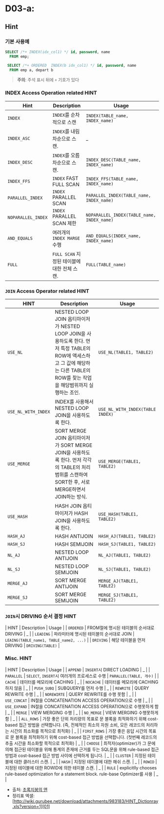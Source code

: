 # D03-a:

## Hint

### 기본 사용예
```sql
SELECT /*+ INDEX(idx_col1) */ id, password, name
  FROM emp;

 SELECT /*+ ORDERED  INDEX(b idx_col1) */ id, password, name
  FROM emp a, depart b
```
> __주의__: 주석 표시 뒤에 `+` 기호가 있다


### INDEX Access Operation related HINT

| Hint | Description | Usage |
| ---- | ------- | ----- |
| `INDEX` |  `INDEX`를 순차적으로 스캔 | `INDEX(TABLE_name, INDEX_name)` |
| `INDEX_ASC` | `INDEX`를 내림차순으로 스캔. | _ | 
| `INDEX_DESC` | `INDEX`를 오름차순으로 스캔. | `INDEX_DESC(TABLE_name, INDEX_name)` |
| `INDEX_FFS` | `INDEX` FAST FULL SCAN | `INDEX_FFS(TABLE_name, INDEX_name)` |
| `PARALLEL_INDEX` | `INDEX` PARALLEL SCAN | `PARALLEL_INDEX(TABLE_name, INDEX_name)` |
| `NOPARALLEL_INDEX` | `INDEX` PARALLEL SCAN 제한 | `NOPARALLEL_INDEX(TABLE_name, INDEX_name)` |
| `AND_EQUALS` | 여러개의 `INDEX MARGE` 수행 | `AND_EQUALS(INDEX_name, INDEX_name)` |
| `FULL` | `FULL SCAN` 지정된 테이블에 대한 전체 스캔. | `FULL(TABLE_name)` |


### `JOIN` Access Operator related HINT

| HINT | Description | Usage |  
| ---- | ----------- | ----- |
| `USE_NL` | NESTED LOOP JOIN 옵티마이저가 NESTED LOOP JOIN을 사용하도록 한다. 먼저 특정 TABLE의 ROW에 액세스하고 그 값에 해당하는 다른 TABLE의 ROW를 찾는 작업을 해당범위까지 실행하는 조인. | `USE_NL(TABLE1, TABLE2)` |
| `USE_NL_WITH_INDEX` | INDEX를 사용해서 NESTED LOOP JOIN을 사용하도록 한다. |  `USE_NL_WITH_INDEX(TABLE  INDEX)` |
| `USE_MERGE` | SORT MERGE JOIN 옵티마이저가 SORT MERGE JOIN을 사용하도록 한다.  먼저 각각의 TABLE의 처리 범위를 스캔하여 SORT한 후, 서로 MERGE하면서 JOIN하는 방식. | `USE_MERGE(TABLE1, TABLE2)` |
| `USE_HASH` | HASH JOIN 옵티마이저가 HASH JOIN을 사용하도록 한다. | `USE_HASH(TABLE1, TABLE2)` |
| `HASH_AJ` | HASH ANTIJOIN | `HASH_AJ(TABLE1, TABLE2)` |
| `HASH_SJ` | HASH SEMIJOIN | `HASH_SJ(TABLE1, TABLE2)` |
| `NL_AJ` | NESTED LOOP ANTIJOIN | `NL_AJ(TABLE1, TABLE2)` |
| `NL_SJ` | NESTED LOOP SEMIJOIN | `NL_SJ(TABLE1, TABLE2)` |
| `MERGE_AJ` | SORT MERGE ANTIJOIN | `MERGE_AJ(TABLE1, TABLE2)` |
| `MERGE_SJ` | SORT MERGE SEMIJOIN | `MERGE_SJ(TABLE1, TABLE2)` |


### `JOIN`시 DRIVING 순서 결정 HINT

| HINT | Description | Usage | 
| `ORDERED` | FROM절에 명시된 테이블의 순서대로 DRIVING | _ |
| `LEADING` | 파라미터에 명시된 테이블의 순서대로 JOIN | `LEAING(TABLE_name1, TABLE_name2, ...)` |
| `DRIVING` | 해당 테이블을 먼저 DRIVING | `DRIVING(TABLE)` |


### Misc. HINT

| HINT | Description | Usage | 
| `APPEND` | `INSERT`시 DIRECT LOADING | _ |
| `PARALLEL` | `SELECT`, `INSERT`시 여러개의 프로세스로 수행 | `PARALLEL(TABLE, 개수)` |
| `CACHE` | 데이터를 메모리에 CACHING | _ |
| `NOCACHE` | 데이터를 메모리에 CACHING하지 않음 | _ |
| `PUSH_SUBQ` | SUBQUERY를 먼저 수행 | _ |
| `REWRITE` | QUERY REWRITE 수행 | _ |
| `NOREWIRTE` | QUERY REWRITE를 수행 못함 | _ |
| `USE_CONCAT` | IN절을 CONCATENATION ACCESS OPERATION으로 수행 | _ |
| `USE_EXPAND` | IN절을 CONCATENATION ACCESS OPERATION으로 수행못하게 함 | _ |
| `MERGE` | VIEW MERGING 수행 | _ |
| `NO_MERGE` | VIEW MERGING 수행못하게 함 | _ |
| `ALL_ROWS` | 가장 좋은 단위 처리량의 목표로 문 블록을 최적화하기 위해 cost-based 접근 방법을 선택합니다. (즉, 전체적인 최소의 자원 소비, 모든 레코드의 처리하는 시간의 최소화를 목적으로 최적화) | _ |
| `FIRST_ROWS` | 가장 좋은 응답 시간의 목표로 문 블록을 최적화하기 위해 cost-based 접근 방법을 선택합니다. (첫번째 레코드의 추출 시간을 최소화할 목적으로 최적화) | _ |
| `CHOOSE` | 최적자(optimizer)가 그 문에 의해 접근된 테이블을 위해 통계의 존재에 근거를 두는 SQL문을 위해 rule-based 접근 방법과 cost-based 접근 방법 사이에 선택하게 됩니다. | _ |
| `CLUSTER` | 지정된 테이블에 대한 클러스터 스캔. | _ |
| `HASH` | 지정된 테이블에 대한 해쉬 스캔. | _ |
| `ROWID` | 지정된 테이블에 대한 ROWID에 의한 테이블 스캔. | _ |
| `RULE` | explicitlly chooses rule-based optimization for a statement block. rule-base Optimizer를 사용 | _ | 

- 출처: [초록지붕의 앤][00]
- 정리표 엑샐: [http://wiki.gurubee.net/download/attachments/983183/HINT_Dictionray.xls?version=1][01]



[00]: http://annehouse.tistory.com/413
[01]: http://wiki.gurubee.net/download/attachments/983183/HINT_Dictionray.xls?version=1